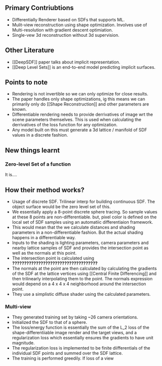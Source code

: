 ## Primary Contriubtions
- Differentially Renderer based on SDFs that supports ML.
- Mulit-view reconstruction using shape optimization. Involves use of Multi-resolution with gradient descent optimiation.
- Single-vew 3d reconstruction without 3d supervision.
## Other Literature
- [[DeepSDF]] paper talks about implicit representation.
- [[Deep Level Sets]] is an end-to-end model predicting implicit surfaces.
## Points to note
- Rendering is not invertible so we can only optimize for close results.
- The paper handles only shape optimizations, ig this means we can primarily only do [[Shape Reconstruction]] and other parameters are known.
- Differentiable rendering needs to provide derrivatives of image wrt the scene parameters themselves. This is used when calculating the derrivatives of the loss function for any optimization.
- Any model built on this must generate a 3d lattice / manifold of SDF values in a discrete fashion.
## New things learnt
### Zero-level Set of a function
It is....

## How their method works?
- Usage of discrete SDF. Trilinear interp for building continuous SDF. The object surface would be the zero level set of this.
- We essentially apply a 8-point discrete sphere tracing. So sample values at these 8 points are non-differentiable. but, pixel color is defined on the local set of SDF samples using an automatiic differentiaion framework.
- This would mean that the we calculate distances and shading parameters in a non-differentiable fashion. But the actual shading happens in a differentiable way.
- Inputs to the shading is lighting parameters, camera parameters and nearby lattice samples of SDF and provides the intersection point as well as the normals at this point.
- The intersection point is calculated using __????????????????????????????????????__
- The normals at the point are then calculated by calculating the gradients of the SDF at the lattice vertices using [[Central Finite Differencing]] and then trilinearly interpolating them to the point. The normals expression would depend on a 4 x 4 x 4 neighborhood around the intersection point.
- They use a simplistic diffuse shader using the calculated parameters.
### Multi-view
- They generated training set by taking ~26 camera orientations.
- Initialized the SDF to that of a sphere.
- The loss/energy function is essentially the sum of the L_2 loss of the shape-differentiiable image render and the target views, and a regularization loss which essentially ensures the gradients to have unit magnitude.
- The regularization loss is implemented to be finite diifferentials of the individual SDF points and summed over the SDF lattice.
- The training is performed greedily. If loss of a view